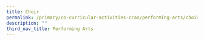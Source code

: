 ```yaml
---
title: Choir
permalink: /primary/co-curricular-activities-ccas/performing-arts/choir/
description: ""
third_nav_title: Performing Arts
---
```

